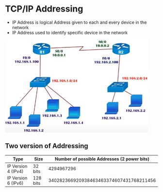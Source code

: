 # TCP/IP Addressing

<ul>
    <li>
        IP Address is logical Address given to each and every device in the network
    </li>
    <li>
        IP Address used to identify specific device in the network
    </li>
</ul>

<img src="images/2022-08-01_01h04_52.png" />

## Two version of Addressing

| Type                | Size     | Number of possible Addresses (2 power bits) |
| ------------------- | -------- | ------------------------------------------- |
| IP Version 4 (IPv4) | 32 bits  | 4294967296                                  |
| IP Version 6 (IPv6) | 128 bits | 340282366920938463463374607431768211456     |